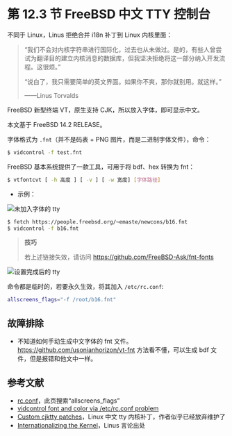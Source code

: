 # 第 12.3 节 FreeBSD 中文 TTY 控制台

不同于 Linux，Linus 拒绝合并 i18n 补丁到 Linux 内核里面：

>“我们不会对内核字符串进行国际化，过去也从未做过。是的，有些人曾尝试为翻译目的建立内核消息的数据库，但我坚决拒绝将这一部分纳入开发流程。这很烦。”
>
>“说白了，我只需要简单的英文界面。如果你不爽，那你就别用。就这样。”
>
> ——Linus Torvalds

FreeBSD 新型终端 VT，原生支持 CJK，所以放入字体，即可显示中文。

本文基于 FreeBSD 14.2 RELEASE。

字体格式为 `.fnt`（并不是码表 + PNG 图片，而是二进制字体文件），命令：

```sh
$ vidcontrol -f test.fnt
```

FreeBSD 基本系统提供了一款工具，可用于将 bdf、hex 转换为 fnt：

```sh
$ vtfontcvt [ -h 高度 ] [ -v ] [ -w 宽度] [字体路径]
```

- 示例：


![未加入字体的 tty](../.gitbook/assets/tty0.png)

```sh
$ fetch https://people.freebsd.org/~emaste/newcons/b16.fnt
$ vidcontrol -f b16.fnt
```

>**技巧**
>
>若上述链接失效，请访问 <https://github.com/FreeBSD-Ask/fnt-fonts>

![设置完成后的 tty](../.gitbook/assets/tty1.png)

命令都是临时的，若要永久生效，将其加入 `/etc/rc.conf`:

```sh
allscreens_flags="-f /root/b16.fnt"
```

## 故障排除

- 不知道如何手动生成中文字体的 fnt 文件。<https://github.com/usonianhorizon/vt-fnt> 方法看不懂，可以生成 bdf 文件，但是报错和他文中一样。

## 参考文献

- [rc.conf](https://man.freebsd.org/cgi/man.cgi?query=rc.conf&sektion=5)，此页搜索“allscreens_flags”
- [vidcontrol font and color via /etc/rc.conf problem](https://forums.freebsd.org/threads/vidcontrol-font-and-color-via-etc-rc-conf-problem.81696/)
- [Custom cjktty patches](https://github.com/zhmars/cjktty-patches)，Linux 中文 tty 内核补丁，作者似乎已经放弃维护了
- [Internationalizing the Kernel](https://www.linuxjournal.com/content/internationalizing-kernel)，Linus 言论出处
